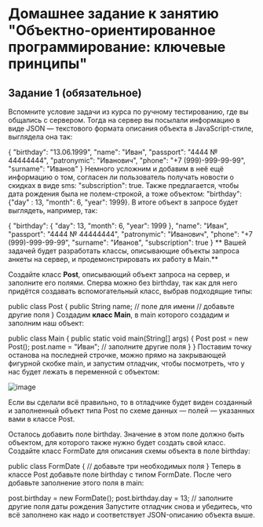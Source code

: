 # Домашнее задание к занятию "Объектно-ориентированное программирование: ключевые принципы"

## Задание 1 (обязательное)


Вспомните условие задачи из курса по ручному тестированию, где вы общались с сервером.
Тогда на сервер вы посылали информацию в виде JSON — текстового формата описания объекта в JavaScript-стиле,
выглядела она так:

{
"birthday": "13.06.1999",
"name": "Иван",
"passport": "4444 № 44444444",
"patronymic": "Иванович",
"phone": "+7 (999)-999-99-99",
"surname": "Иванов"
}
Немного усложним и добавим в неё ещё информацию о том, согласен ли пользователь получать новости о скидках в виде sms:
"subscription": true. Также предлагается, чтобы дата рождения была не полем-строкой, а тоже объектом: 
"birthday": {"day" : 13, "month": 6, "year": 1999}. В итоге объект в запросе будет выглядеть, например, так:

{
"birthday": {
"day": 13,
"month": 6,
"year": 1999
},
"name": "Иван",
"passport": "4444 № 44444444",
"patronymic": "Иванович",
"phone": "+7 (999)-999-99-99",
"surname": "Иванов",
"subscription": true
}
** Вашей задачей будет разработать классы, описывающие объекты запроса анкеты на сервер, 
и продемонстрировать их работу в Main.**

Создайте класс **Post**, описывающий объект запроса на сервер, и заполните его полями. Сперва можно без birthday, так как для него придётся создавать вспомогательный класс, выбрав подходящие типы:

public class Post {
public String name; // поле для имени
// добавьте другие поля
}
Создадим **класс Main**, в main которого создадим и заполним наш объект:

public class Main {
public static void main(String[] args) {
Post post = new Post();
post.name = "Иван";
// заполните другие поля
}
}
Поставим точку останова на последней строчке, можно прямо на закрывающей фигурной скобке main, и запустим отладчик, чтобы посмотреть, что у нас будет лежать в переменной с объектом:

![image](https://user-images.githubusercontent.com/53707586/212560750-3a50d752-f62d-4554-84bf-4a81bea4bad7.png)

Если вы сделали всё правильно, то в отладчике будет виден созданный и заполненный объект типа Post по схеме данных — полей — указанных вами в классе Post.

Осталось добавить поле birthday. Значение в этом поле должно быть объектом, для которого также нужно будет создать свой класс. Создайте класс FormDate для описания схемы объекта в поле birthday:

public class FormDate {
// добавьте три необходимых поля
}
Теперь в классе Post добавьте поле birthday с типом FormDate. После чего добавьте заполнение этого поля в main:

post.birthday = new FormDate();
post.birthday.day = 13;
// заполните другие поля даты рождения
Запустите отладчик снова и убедитесь, что всё заполнено как надо и соответствует JSON-описанию объекта выше.